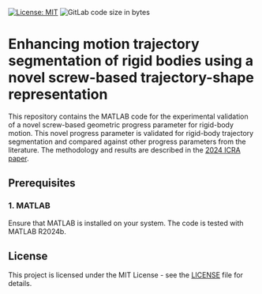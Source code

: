 [![License: MIT](https://img.shields.io/badge/License-MIT-blue.svg)](https://opensource.org/licenses/MIT)
![GitLab code size in bytes](https://img.shields.io/badge/code%20size-5.4MB-yellow)

# Enhancing motion trajectory segmentation of rigid bodies using a novel screw-based trajectory-shape representation
This repository contains the MATLAB code for the experimental validation of a novel screw-based geometric progress parameter for rigid-body motion.
This novel progress parameter is validated for rigid-body trajectory segmentation and compared against other progress parameters from the literature. 
The methodology and results are described in the [2024 ICRA paper](https://ieeexplore.ieee.org/abstract/document/10610030?casa_token=402S-PDRum0AAAAA:WnC_bZHqM6mrwBatkw2L9rHE6gbiWwpgqDWSPBW8eAjjl6eOhfmxCaU0ixssQJnlU8IIMh6NtEw).

## Prerequisites

### 1. MATLAB
Ensure that MATLAB is installed on your system. The code is tested with MATLAB R2024b.

## License

This project is licensed under the MIT License - see the [LICENSE](LICENSE) file for details.



